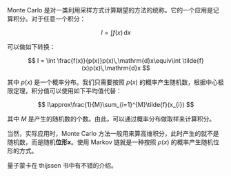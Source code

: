 Monte Carlo 是对一类利用采样方式计算期望的方法的统称。它的一个应用是记算积分。对于任意一个积分：

$$
I=\int f(x)\,\mathrm{d}x
$$

可以做如下转换：

$$
I = \int \frac{f(x)}{p(x)}p(x)\,\mathrm{d}x\equiv\int \tilde{f}(x)p(x)\,\mathrm{d}x
$$

其中 $p(x)$ 是一个概率分布。我们只需要按照 $p(x)$ 的概率产生随机数，根据中心极限定理，积分值可以使用如下平均值代替：

$$
I\approx\frac{1}{M}\sum_{i=1}^{M}\tilde{f}(x_{i})
$$

其中 $M$ 是产生的随机数的个数。由此，可以通过概率分布做取样来计算积分。

当然，实际应用时，Monte Carlo 方法一般用来算高维积分，此时产生的就不是随机数，而是随机**位形**$\boldsymbol{\boldsymbol{x}}$。使用 Markov 链就是一种按照 $\rho(x)$ 的概率产生随机位形的方式。

量子蒙卡在 thijssen 书中有不错的介绍。